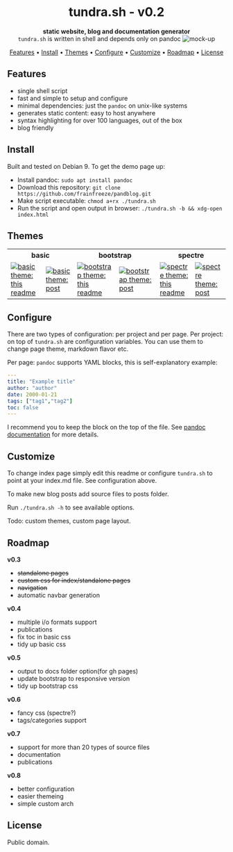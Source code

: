 <h1 align="center">tundra.sh - v0.2</h1>
<div align="center">
  <strong>static website, blog and documentation generator</strong>
</div>
<div align="center">
  <code>tundra.sh</code> is written in shell and depends only on pandoc
  <img alt="mock-up" src="https://imgur.com/aaBW5Ggl.png">
</div>

<p align="center">
  <a href="#features">Features</a> •
  <a href="#install">Install</a> •
  <a href="#themes">Themes</a> •
  <a href="#configure">Configure</a> •
  <a href="#customize">Customize</a> •
  <a href="#roadmap">Roadmap</a> •
  <a href="#license">License</a>
</p>

## Features
- single shell script
- fast and simple to setup and configure
- minimal dependencies: just the `pandoc` on unix-like systems
- generates static content: easy to host anywhere
- syntax highlighting for over 100 languages, out of the box
- blog friendly

## Install
Built and tested on Debian 9. To get the demo page up:
- Install pandoc: `sudo apt install pandoc`
- Download this repository: `git clone https://github.com/frainfreeze/pandblog.git`
- Make script executable: `chmod a+rx ./tundra.sh`
- Run the script and open output in browser: `./tundra.sh -b && xdg-open index.html`

## Themes
<div align="center">
    <table>
    <tr>
        <th colspan="2">basic</th>
        <th colspan="2">bootstrap</th>
        <th colspan="2">spectre</th>
    </tr>
    <tr>
      <td><a href="https://i.imgur.com/qzsmGQz.png" target="_blank">
            <img alt="basic theme: this readme" src="https://i.imgur.com/qzsmGQz.png"></a></td>
      <td><a href="https://i.imgur.com/VCuzE9p.png" target="_blank">
            <img alt="basic theme: post" src="https://i.imgur.com/VCuzE9p.png"></a></td>
      <td><a href="https://i.imgur.com/sOrLoEN.png" target="_blank">
            <img alt="bootstrap theme: this readme" src="https://i.imgur.com/sOrLoEN.png"></a></td>
      <td><a href="https://i.imgur.com/tBN3UHi.png" target="_blank">
            <img alt="bootstrap theme: post" src="https://i.imgur.com/tBN3UHi.png"></a></td>
      <td><a href="https://i.imgur.com/GhVfJjx.png" target="_blank">
            <img alt="spectre theme: this readme" src="https://i.imgur.com/GhVfJjx.png"></a></td>
      <td><a href="https://i.imgur.com/DgwFZTW.png" target="_blank">
            <img alt="spectre theme: post" src="https://i.imgur.com/DgwFZTW.png"></a></td>
    </tr>
    </table>
</div>

## Configure
There are two types of configuration: per project and per page.
Per project: on top of `tundra.sh` are configuration variables.
You can use them to change page theme, markdown flavor etc.

Per page: `pandoc` supports YAML blocks, this is self-explanatory example:

```yaml
---
title: "Example title"
author: "author"
date: 2000-01-21
tags: ["tag1","tag2"]
toc: false
---
```

I recommend you to keep the block on the top of the file. 
See [pandoc documentation](https://pandoc.org/MANUAL.html#extension-yaml_metadata_block) for more details.

## Customize
To change index page simply edit this readme or configure `tundra.sh` 
to point at your index.md file. See configuration above.

To make new blog posts add source files to posts folder.

Run `./tundra.sh -h` to see available options.

Todo: custom themes, custom page layout.

## Roadmap
**v0.3**
- ~~standalone pages~~
- ~~custom css for index/standalone pages~~
- ~~navigation~~
- automatic navbar generation

**v0.4**
- multiple i/o formats support
- publications
- fix toc in basic css
- tidy up basic css
  
**v0.5**
- output to docs folder option(for gh pages)
- update bootstrap to responsive version
- tidy up bootstrap css

**v0.6**
- fancy css (spectre?)
- tags/categories support

**v0.7**
- support for more than 20 types of source files
- documentation
- publications

**v0.8**
- better configuration
- easier themeing
- simple custom arch

## License
Public domain.
